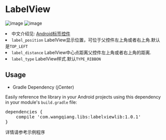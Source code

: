 # LabelView


![image](https://github.com/heartinfei/label-view/blob/master/screen_img/device-2015-09-15-104735.png)
![image](https://github.com/heartinfei/label-view/blob/master/screen_img/device-2015-09-15-104808.png)

<li>中文介绍见: <a href="http://www.eoeandroid.com/forum.php?mod=viewthread&tid=907655&page=1&extra=#pid6363013/">Android标签控件</a>
<li><code>label_position</code> LabelView显示位置，可位于父控件左上角或者右上角.默认是<code>TOP_LEFT</code><br></li>
<li><code>label_distance</code> LabelView中心点距离父控件左上角或者右上角的距离.<br></li>
<li><code>label_type</code> LabelView样式.默认<code>TYPE_RIBBON</code><br></li>

<h2><a id="user-content-usage" class="anchor" href="#usage" aria-hidden="true"><span class="octicon octicon-link"></span></a>Usage</h2>
<ul><li>Gradle Dependency (jCenter)</li></ul>
<p>Easily reference the library in your Android projects using this dependency in your module's <code>build.gradle</code> file:</p>

<div class="highlight highlight-source-groovy-gradle"><pre><span class="pl-en">dependencies</span> {
    compile <span class="pl-s"><span class="pl-pds">'</span>com.wangqiang.libs:labelviewlib:1.0.1<span class="pl-pds">'</span></span>
}</pre></div>
详情请参考示例程序
